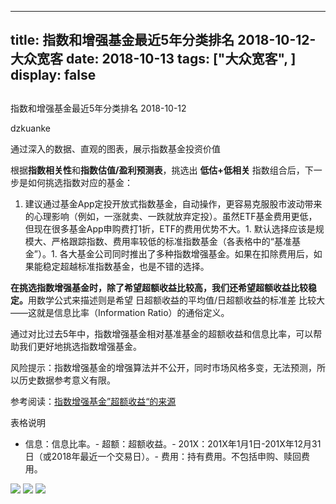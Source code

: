 
---
title:   指数和增强基金最近5年分类排名 2018-10-12-大众宽客
date: 2018-10-13
tags: ["大众宽客", ]
display: false
---


## 



指数和增强基金最近5年分类排名 2018-10-12




dzkuanke




通过深入的数据、直观的图表，展示指数基金投资价值


根据**指数相关性**和**指数估值/盈利预测表**，挑选出&nbsp;**低估+低相关**&nbsp;指数组合后，下一步是如何挑选指数对应的基金：


1. 建议通过基金App定投开放式指数基金，自动操作，更容易克服股市波动带来的心理影响（例如，一涨就卖、一跌就放弃定投）。虽然ETF基金费用更低，但现在很多基金App申购费打1折，ETF的费用优势不大。1. 默认选择应该是规模大、严格跟踪指数、费用率较低的标准指数基金（各表格中的“基准基金”）。1. 各大基金公司同时推出了多种指数增强基金。如果在扣除费用后，如果能稳定超越标准指数基金，也是不错的选择。


**在挑选指数增强基金时**<h-char unicode="ff0c" class="">**，**</h-char>**除了希望超额收益比较高**<h-char unicode="ff0c" class=""><h-inner>**，**</h-inner></h-char>**我们还希望超额收益比较稳定**<h-char unicode="3002" class="">**。**</h-char>用数学公式来描述则是希望&nbsp;日超额收益的平均值/日超额收益的标准差&nbsp;比较大<h-char unicode="2014" class="">——</h-char>这就是信息比率<h-char unicode="ff08" class="">（</h-char>Information Ratio<h-char unicode="ff09" class="">）</h-char>的通俗定义<h-char unicode="3002" class="">。</h-char>

<h-char unicode="3002" class=""></h-char>

通过对比过去5年中，指数增强基金相对基准基金的超额收益和信息比率<h-char unicode="ff0c" class="">，</h-char>可以帮助我们更好地挑选指数增强基金。



风险提示：指数增强基金的增强算法并不公开，同时市场风格多变，无法预测，所以历史数据参考意义有限。



参考阅读：[指数增强基金”超额收益“的来源](http://mp.weixin.qq.com/s?__biz=MzAwMTc1MDcwNw==&amp;mid=2648272968&amp;idx=1&amp;sn=598917da4403d77210aa3b1a460658e4&amp;chksm=82f93394b58eba82c9a7cb228c22c656fe88c5203ff149473f9edd2d4127e44df65f5bdb146b&amp;scene=21#wechat_redirect)



表格说明
- 信息：信息比率。- 超额：超额收益。- 201X：201X年1月1日-201X年12月31日（或2018年最近一个交易日）。- 费用：持有费用。不包括申购、赎回费用。


<img class="" data-copyright="0" data-ratio="1.149384885764499" data-s="300,640" src="https://mmbiz.qpic.cn/mmbiz_png/PKw3FQPmhIj3BibxlXGq4aiaTPnCeTzxGfib7zuJSrxQzUN06e2X5ndEqiaRS0w4Tic09cnaZzfrgI5et8S4USSwN3g/640?wx_fmt=png" data-type="png" data-w="1138" style=""/>

<img class="" data-copyright="0" data-ratio="1.2059859154929577" data-s="300,640" src="https://mmbiz.qpic.cn/mmbiz_png/PKw3FQPmhIj3BibxlXGq4aiaTPnCeTzxGfKg9EZ5BLWMkQ4m6DRcMfGT8miaOT5KmCPzw7lf1z4nPLRibibKmxWWBAg/640?wx_fmt=png" data-type="png" data-w="1136" style=""/>

<img class="" data-copyright="0" data-ratio="1.1805309734513274" data-s="300,640" src="https://mmbiz.qpic.cn/mmbiz_png/PKw3FQPmhIj3BibxlXGq4aiaTPnCeTzxGf53xSVVF7ibF38I1qVYajsCEwFN5lQSWSqfnM35xKbq3jMxAJmw701hg/640?wx_fmt=png" data-type="png" data-w="1130" style=""/>










